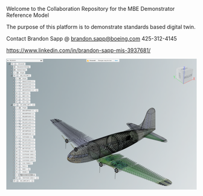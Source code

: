 Welcome to the Collaboration Repository for the MBE Demonstrator Reference Model

The purpose of this platform is to demonstrate standards based digital twin.

Contact Brandon Sapp @
brandon.sapp@boeing.com
425-312-4145

https://www.linkedin.com/in/brandon-sapp-mis-3937681/


![MBE Demonstrator RM](https://github.com/MBE-Demonstrators/MBE-Demonstrator-RM/blob/master/mbedemonstratorrm.png)
